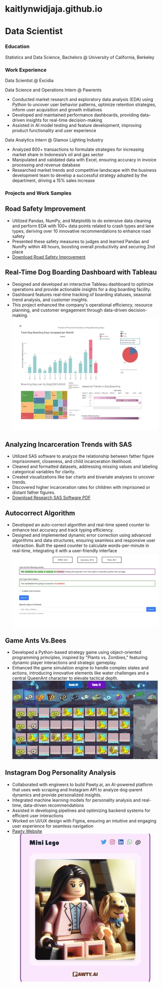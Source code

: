 # kaitlynwidjaja.github.io
# Data Scientist 
### Education 
Statistics and Data Science, Bachelors @ University of California, Berkeley

### Work Experience 
Data Scientist @ Excidia 

Data Science and Operations Intern @ Pawrents 
- Conducted market research and exploratory data analysis (EDA) using Python to uncover user behavior patterns, optimize retention strategies, inform user acquisition and growth initiatives
- Developed and maintained performance dashboards, providing data-driven insights for real-time decision-making
- Assisted in AI model testing and feature development, improving product functionality and user experience

Data Analytics Intern @ Glamox Lighting Industry
- Analyzed 800+ transactions to formulate strategies for increasing market share in Indonesia’s oil and gas sector
- Manipulated and validated data with Excel, ensuring accuracy in invoice processing and revenue database
- Researched market trends and competitive landscape with the business development team to develop a successful
strategy adopted by the department, driving a 15% sales increase


### Projects and Work Samples

## Road Safety Improvement
- Utilized Pandas, NumPy, and Matplotlib to do extensive data cleaning and perform EDA with 100+ data points related to crash types and lane types, deriving over 10 innovative recommendations to enhance road safety
- Presented these safety measures to judges and learned Pandas and NumPy within 48 hours, boosting overall productivity and securing 2nd place
- [Download Road Safety Improvement](/assets/Showcase%20-%20Beam%20Team%20(1).pdf)


  

## Real-Time Dog Boarding Dashboard with Tableau
- Designed and developed an interactive Tableau dashboard to optimize operations and provide actionable insights for a dog boarding facility. 
- Dashboard features real-time tracking of boarding statuses, seasonal trend analysis, and customer insights. 
- This project enhanced the company's operational efficiency, resource planning, and customer engagement through data-driven decision-making.
![dog](/assets/dashboard%20pawrent.jpg)

## Analyzing Incarceration Trends with SAS
- Utilized SAS software to analyze the relationship between father figure imprisonment, closeness, and child incarceration likelihood. 
- Cleaned and formatted datasets, addressing missing values and labeling categorical variables for clarity. 
- Created visualizations like bar charts and bivariate analyses to uncover trends. 
- Discovered higher incarceration rates for children with imprisoned or distant father figures.
- [Download Research SAS Software PDF](/assets/Research%20SAS%20software.pdf)

## Autocorrect Algorithm
- Developed an auto-correct algorithm and real-time speed counter to enhance text accuracy and track typing efficiency. 
- Designed and implemented dynamic error correction using advanced algorithms and data structures, ensuring seamless and responsive user interaction. Built the speed  counter to calculate words-per-minute in real-time, integrating it with a user-friendly interface
![autocorrectimage](/assets/autocorrect.png)


## Game Ants Vs.Bees
- Developed a Python-based strategy game using object-oriented programming principles, inspired by "Plants vs. Zombies," featuring dynamic player interactions and strategic gameplay. 
- Enhanced the game simulation engine to handle complex states and actions, introducing innovative elements like water challenges and a central QueenAnt character to elevate tactical depth.
![ants](/assets/ants%20vs%20bees.gif)

## Instagram Dog Personality Analysis
- Collaborated with engineers to build Pawty.ai, an AI-powered platform that uses web scraping and Instagram API to analyze dog-parent dynamics and provide personalized insights. 
- Integrated machine learning models for personality analysis and real-time, data-driven recommendations
- Assisted in developing pipelines and optimizing backend systems for efficient user interactions
- Worked on UI/UX design with Figma, ensuring an intuitive and engaging user experience for seamless navigation
- [Pawty Website](https://pawty.ai/)
![image](/assets/pawty%20image%20.jpg)







  



